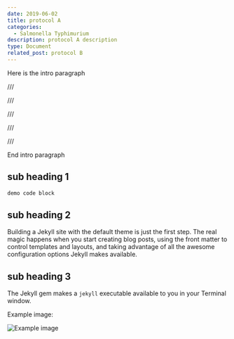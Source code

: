 ```yaml
---
date: 2019-06-02
title: protocol A
categories:
  - Salmonella Typhimurium
description: protocol A description
type: Document
related_post: protocol B
---
```

Here is the intro paragraph

///

///

///

///

///

End intro paragraph

## sub heading 1

```bash
demo code block
```

## sub heading 2

Building a Jekyll site with the default theme is just the first step. The real magic happens when you start creating blog posts, using the front matter to control templates and layouts, and taking advantage of all the awesome configuration options Jekyll makes available.

## sub heading 3

The Jekyll gem makes a `jekyll` executable available to you in your Terminal window. 

Example image:

![Example image](https://images.unsplash.com/photo-1481487196290-c152efe083f5?ixlib=rb-0.3.5&q=80&fm=jpg&crop=entropy&cs=tinysrgb&w=1920&h=1080&fit=crop&s=80308172730757a7db0434987fa985f3)

